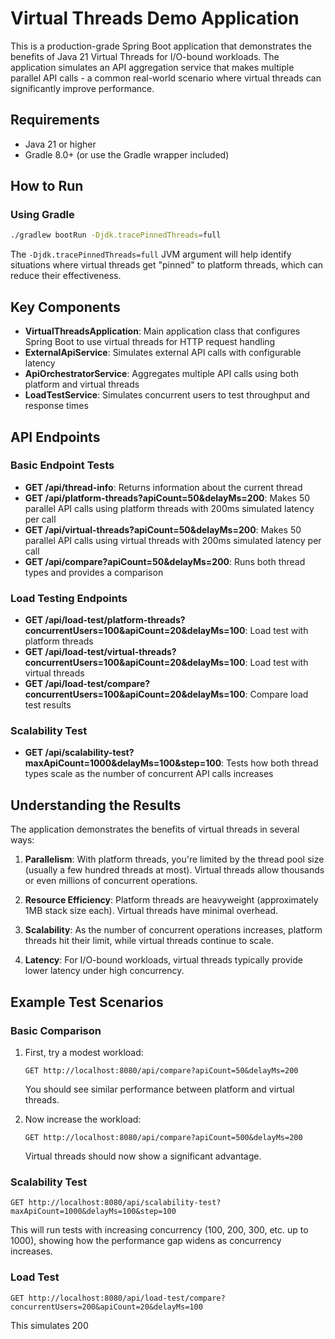 # Virtual Threads Demo Application

This is a production-grade Spring Boot application that demonstrates the benefits of Java 21 Virtual Threads for I/O-bound workloads. The application simulates an API aggregation service that makes multiple parallel API calls - a common real-world scenario where virtual threads can significantly improve performance.

## Requirements

- Java 21 or higher
- Gradle 8.0+ (or use the Gradle wrapper included)

## How to Run

### Using Gradle

```bash
./gradlew bootRun -Djdk.tracePinnedThreads=full
```

The `-Djdk.tracePinnedThreads=full` JVM argument will help identify situations where virtual threads get "pinned" to platform threads, which can reduce their effectiveness.

## Key Components

- **VirtualThreadsApplication**: Main application class that configures Spring Boot to use virtual threads for HTTP request handling
- **ExternalApiService**: Simulates external API calls with configurable latency
- **ApiOrchestratorService**: Aggregates multiple API calls using both platform and virtual threads
- **LoadTestService**: Simulates concurrent users to test throughput and response times

## API Endpoints

### Basic Endpoint Tests

- **GET /api/thread-info**: Returns information about the current thread
- **GET /api/platform-threads?apiCount=50&delayMs=200**: Makes 50 parallel API calls using platform threads with 200ms simulated latency per call
- **GET /api/virtual-threads?apiCount=50&delayMs=200**: Makes 50 parallel API calls using virtual threads with 200ms simulated latency per call
- **GET /api/compare?apiCount=50&delayMs=200**: Runs both thread types and provides a comparison

### Load Testing Endpoints

- **GET /api/load-test/platform-threads?concurrentUsers=100&apiCount=20&delayMs=100**: Load test with platform threads
- **GET /api/load-test/virtual-threads?concurrentUsers=100&apiCount=20&delayMs=100**: Load test with virtual threads
- **GET /api/load-test/compare?concurrentUsers=100&apiCount=20&delayMs=100**: Compare load test results

### Scalability Test

- **GET /api/scalability-test?maxApiCount=1000&delayMs=100&step=100**: Tests how both thread types scale as the number of concurrent API calls increases

## Understanding the Results

The application demonstrates the benefits of virtual threads in several ways:

1. **Parallelism**: With platform threads, you're limited by the thread pool size (usually a few hundred threads at most). Virtual threads allow thousands or even millions of concurrent operations.

2. **Resource Efficiency**: Platform threads are heavyweight (approximately 1MB stack size each). Virtual threads have minimal overhead.

3. **Scalability**: As the number of concurrent operations increases, platform threads hit their limit, while virtual threads continue to scale.

4. **Latency**: For I/O-bound workloads, virtual threads typically provide lower latency under high concurrency.

## Example Test Scenarios

### Basic Comparison

1. First, try a modest workload:
   ```
   GET http://localhost:8080/api/compare?apiCount=50&delayMs=200
   ```

   You should see similar performance between platform and virtual threads.

2. Now increase the workload:
   ```
   GET http://localhost:8080/api/compare?apiCount=500&delayMs=200
   ```

   Virtual threads should now show a significant advantage.

### Scalability Test

```
GET http://localhost:8080/api/scalability-test?maxApiCount=1000&delayMs=100&step=100
```

This will run tests with increasing concurrency (100, 200, 300, etc. up to 1000), showing how the performance gap widens as concurrency increases.

### Load Test

```
GET http://localhost:8080/api/load-test/compare?concurrentUsers=200&apiCount=20&delayMs=100
```

This simulates 200